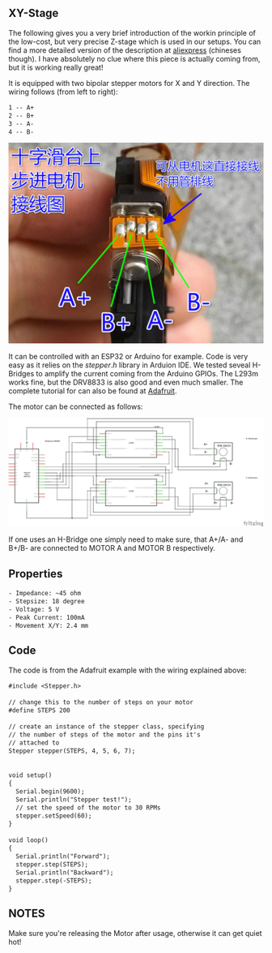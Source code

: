## XY-Stage

The following gives you a very brief introduction of the workin principle of the low-cost, but very precise Z-stage which is used in our setups. You can find a more detailed version of the description at [aliexpress](https://aliexpress.com/item/Micro-stepping-motor-cross-platform-small-mobile-digital-microscope-XY-axis-table-experiment-two-slide/32790147861.html) (chineses though). 
I have absolutely no clue where this piece is actually coming from, but it is working really great! 

It is equipped with two bipolar stepper motors for X and Y direction. The wiring follows (from left to right):

	1 -- A+	
	2 -- B+	
	3 -- A-	
	4 -- B-
	
![xypins](./images/XYpins.png)

It can be controlled with an ESP32 or Arduino for example. Code is very easy as it relies on the $stepper.h$ library in Arduion IDE. We tested seveal H-Bridges to amplify the current coming from the Arduino GPIOs. The L293m works fine, but the DRV8833 is also good and even much smaller. The complete tutorial for can also be found at [Adafruit](https://learn.adafruit.com/adafruit-drv8833-dc-stepper-motor-driver-breakout-board/stepper-motor-usage). 

The motor can be connected as follows:

![xypins](./images/XY_Stage_v0_Schaltplan.png)

If one uses an H-Bridge one simply need to make sure, that A+/A- and B+/B- are connected to MOTOR A and MOTOR B respectively. 

## Properties
	- Impedance: ~45 ohm
	- Stepsize: 18 degree
	- Voltage: 5 V
	- Peak Current: 100mA 
	- Movement X/Y: 2.4 mm

	
## Code 
The code is from the Adafruit example with the wiring explained above:

	#include <Stepper.h>
 
	// change this to the number of steps on your motor
	#define STEPS 200
	 
	// create an instance of the stepper class, specifying
	// the number of steps of the motor and the pins it's
	// attached to
	Stepper stepper(STEPS, 4, 5, 6, 7);
	 
	 
	void setup()
	{
	  Serial.begin(9600);
	  Serial.println("Stepper test!");
	  // set the speed of the motor to 30 RPMs
	  stepper.setSpeed(60);
	}
	 
	void loop()
	{
	  Serial.println("Forward");
	  stepper.step(STEPS);
	  Serial.println("Backward");
	  stepper.step(-STEPS);
	}
	
	
## NOTES
Make sure you're releasing the Motor after usage, otherwise it can get quiet hot!


